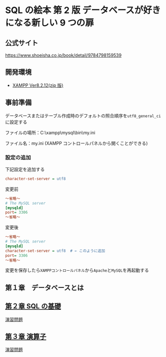 # SQL の絵本 第 2 版 データベースが好きになる新しい 9 つの扉

## 公式サイト

https://www.shoeisha.co.jp/book/detail/9784798159539

## 開発環境

-   [XAMPP Ver8.2.12(zip 版)](https://sourceforge.net/projects/xampp/files/XAMPP%20Windows/8.2.12/xampp-windows-x64-8.2.12-0-VS16.zip/download)

## 事前準備

データベースまたはテーブル作成時のデフォルトの照合順序を`utf8_general_ci`に設定する

ファイルの場所：C:\xampp\mysql\bin\my.ini

ファイル名：my.ini (XAMPP コントロールパネルから開くことができる)

### 設定の追加

下記設定を追加する

```ini
character-set-server = utf8
```

変更前

```ini
～省略～
# The MySQL server
[mysqld]
port= 3306
～省略～
```

変更後

```ini
～省略～
# The MySQL server
[mysqld]
character-set-server = utf8  # ← このように追加
port= 3306
～省略～
```

変更を保存したら`XAMPPコントロールパネル`から`Apache`と`MySQL`を再起動する

## 第１章　データベースとは

## [第２章 SQL の基礎](Chapter02/README.md)

[演習問題](Chapter02/README-CH2-EXE.md)

## [第３章 演算子](Chapter03/README.md)

[演習問題](Chapter03/README-CH3-EXE.md)
